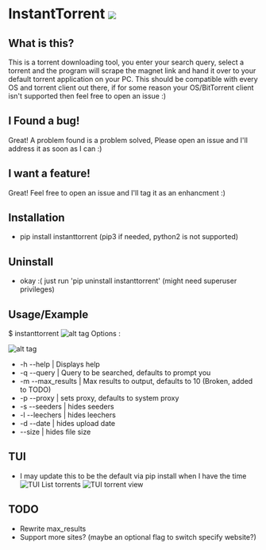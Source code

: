 # InstantTorrent <img src="http://www.free-emoticons.com/files/computer-emoticons/4379.png" style="border:0px;vertical-align:middle">

## What is this?
This is a torrent downloading tool, you enter your search query, select a torrent and the program will scrape the magnet link and hand it over to your default torrent application on your PC.
This should be compatible with every OS and torrent client out there, if for some reason your OS/BitTorrent client isn't supported then feel free to open an issue :)

## I Found a bug!
Great! A problem found is a problem solved, Please open an issue and I'll address it as soon as I can :)

## I want a feature!
Great! Feel free to open an issue and I'll tag it as an enhancment :)

## Installation
* pip install instanttorrent (pip3 if needed, python2 is not supported)

## Uninstall
* okay :( just run 'pip uninstall instanttorrent' (might need superuser privileges)

## Usage/Example
$ instanttorrent
![alt tag](http://i.imgur.com/omGYXSZ.png)
Options :

![alt tag](http://i.imgur.com/jTD7Ik1.png)
* -h --help | Displays help
* -q --query | Query to be searched, defaults to prompt you
* -m --max_results | Max results to output, defaults to 10 (Broken, added to TODO)
* -p --proxy | sets proxy, defaults to system proxy
* -s --seeders | hides seeders
* -l --leechers | hides leechers
* -d --date | hides upload date
* --size | hides file size


## TUI
* I may update this to be the default via pip install when I have the time
![TUI List torrents](https://i.imgur.com/uCSss0G.png)
![TUI torrent view](https://i.imgur.com/j7fM4KM.png)

## TODO
* Rewrite max_results
* Support more sites? (maybe an optional flag to switch specify website?)
